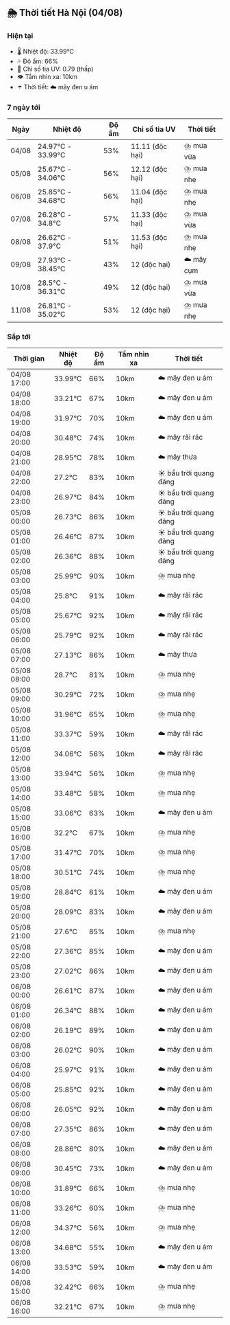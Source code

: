 ## 🌦️ Thời tiết Hà Nội (04/08)

### Hiện tại

- 🌡️ Nhiệt độ: 33.99℃
- 💦 Độ ẩm: 66%
- 🌟 Chỉ số tia UV: 0.79 (thấp)
- 👁️ Tầm nhìn xa: 10km
- ☂️ Thời tiết: ☁️ mây đen u ám

### 7 ngày tới

| Ngày | Nhiệt độ | Độ ẩm | Chỉ số tia UV | Thời tiết |
| --- | --- | --- | --- | --- |
| 04/08 | 24.97℃ - 33.99℃ | 53% | 11.11 (độc hại) | ⛈️ mưa vừa |
| 05/08 | 25.67℃ - 34.06℃ | 56% | 12.12 (độc hại) | ⛈️ mưa nhẹ |
| 06/08 | 25.85℃ - 34.68℃ | 56% | 11.04 (độc hại) | ⛈️ mưa nhẹ |
| 07/08 | 26.28℃ - 34.8℃ | 57% | 11.33 (độc hại) | ⛈️ mưa vừa |
| 08/08 | 26.62℃ - 37.9℃ | 51% | 11.53 (độc hại) | ⛈️ mưa nhẹ |
| 09/08 | 27.93℃ - 38.45℃ | 43% | 12 (độc hại) | ☁️ mây cụm |
| 10/08 | 28.5℃ - 36.31℃ | 49% | 12 (độc hại) | ⛈️ mưa vừa |
| 11/08 | 26.81℃ - 35.02℃ | 53% | 12 (độc hại) | ⛈️ mưa nhẹ |

### Sắp tới

| Thời gian | Nhiệt độ | Độ ẩm | Tầm nhìn xa | Thời tiết |
| --- | --- | --- | --- | --- |
| 04/08 17:00 | 33.99℃ | 66% | 10km | ☁️ mây đen u ám |
| 04/08 18:00 | 33.21℃ | 67% | 10km | ☁️ mây đen u ám |
| 04/08 19:00 | 31.97℃ | 70% | 10km | ☁️ mây đen u ám |
| 04/08 20:00 | 30.48℃ | 74% | 10km | ☁️ mây rải rác |
| 04/08 21:00 | 28.95℃ | 78% | 10km | ☁️ mây thưa |
| 04/08 22:00 | 27.2℃ | 83% | 10km | ☀️ bầu trời quang đãng |
| 04/08 23:00 | 26.97℃ | 84% | 10km | ☀️ bầu trời quang đãng |
| 05/08 00:00 | 26.73℃ | 86% | 10km | ☀️ bầu trời quang đãng |
| 05/08 01:00 | 26.46℃ | 87% | 10km | ☀️ bầu trời quang đãng |
| 05/08 02:00 | 26.36℃ | 88% | 10km | ☀️ bầu trời quang đãng |
| 05/08 03:00 | 25.99℃ | 90% | 10km | ⛈️ mưa nhẹ |
| 05/08 04:00 | 25.8℃ | 91% | 10km | ☁️ mây rải rác |
| 05/08 05:00 | 25.67℃ | 92% | 10km | ☁️ mây rải rác |
| 05/08 06:00 | 25.79℃ | 92% | 10km | ☁️ mây rải rác |
| 05/08 07:00 | 27.13℃ | 86% | 10km | ☁️ mây thưa |
| 05/08 08:00 | 28.7℃ | 81% | 10km | ⛈️ mưa nhẹ |
| 05/08 09:00 | 30.29℃ | 72% | 10km | ⛈️ mưa nhẹ |
| 05/08 10:00 | 31.96℃ | 65% | 10km | ⛈️ mưa nhẹ |
| 05/08 11:00 | 33.37℃ | 59% | 10km | ☁️ mây rải rác |
| 05/08 12:00 | 34.06℃ | 56% | 10km | ☁️ mây rải rác |
| 05/08 13:00 | 33.94℃ | 56% | 10km | ⛈️ mưa nhẹ |
| 05/08 14:00 | 33.48℃ | 58% | 10km | ⛈️ mưa nhẹ |
| 05/08 15:00 | 33.06℃ | 63% | 10km | ☁️ mây đen u ám |
| 05/08 16:00 | 32.2℃ | 67% | 10km | ⛈️ mưa nhẹ |
| 05/08 17:00 | 31.47℃ | 70% | 10km | ⛈️ mưa nhẹ |
| 05/08 18:00 | 30.51℃ | 74% | 10km | ⛈️ mưa nhẹ |
| 05/08 19:00 | 28.84℃ | 81% | 10km | ☁️ mây đen u ám |
| 05/08 20:00 | 28.09℃ | 83% | 10km | ☁️ mây đen u ám |
| 05/08 21:00 | 27.6℃ | 85% | 10km | ⛈️ mưa nhẹ |
| 05/08 22:00 | 27.36℃ | 85% | 10km | ☁️ mây đen u ám |
| 05/08 23:00 | 27.02℃ | 86% | 10km | ☁️ mây đen u ám |
| 06/08 00:00 | 26.61℃ | 87% | 10km | ☁️ mây đen u ám |
| 06/08 01:00 | 26.34℃ | 88% | 10km | ☁️ mây đen u ám |
| 06/08 02:00 | 26.19℃ | 89% | 10km | ☁️ mây đen u ám |
| 06/08 03:00 | 26.02℃ | 90% | 10km | ☁️ mây đen u ám |
| 06/08 04:00 | 25.97℃ | 91% | 10km | ☁️ mây đen u ám |
| 06/08 05:00 | 25.85℃ | 92% | 10km | ☁️ mây đen u ám |
| 06/08 06:00 | 26.05℃ | 92% | 10km | ☁️ mây đen u ám |
| 06/08 07:00 | 27.35℃ | 86% | 10km | ☁️ mây đen u ám |
| 06/08 08:00 | 28.86℃ | 80% | 10km | ☁️ mây đen u ám |
| 06/08 09:00 | 30.45℃ | 73% | 10km | ☁️ mây đen u ám |
| 06/08 10:00 | 31.89℃ | 66% | 10km | ⛈️ mưa nhẹ |
| 06/08 11:00 | 33.26℃ | 60% | 10km | ⛈️ mưa nhẹ |
| 06/08 12:00 | 34.37℃ | 56% | 10km | ⛈️ mưa nhẹ |
| 06/08 13:00 | 34.68℃ | 55% | 10km | ☁️ mây đen u ám |
| 06/08 14:00 | 33.53℃ | 59% | 10km | ☁️ mây đen u ám |
| 06/08 15:00 | 32.42℃ | 66% | 10km | ⛈️ mưa nhẹ |
| 06/08 16:00 | 32.21℃ | 67% | 10km | ⛈️ mưa nhẹ |
